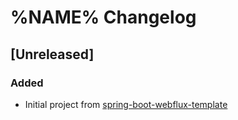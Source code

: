 # %NAME% Changelog

## [Unreleased]

### Added

- Initial project from [spring-boot-webflux-template](https://github.com/jecklgamis/spring-boot-webflux-template)
